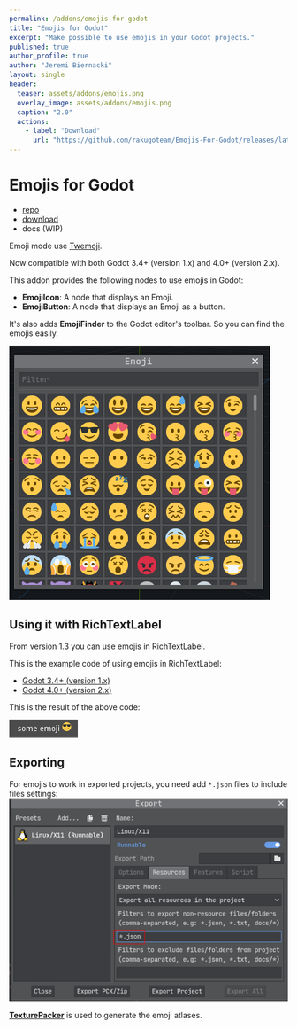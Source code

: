 ```yaml
---
permalink: /addons/emojis-for-godot
title: "Emojis for Godot"
excerpt: "Make possible to use emojis in your Godot projects."
published: true
author_profile: true
author: "Jeremi Biernacki"
layout: single
header:
  teaser: assets/addons/emojis.png
  overlay_image: assets/addons/emojis.png
  caption: "2.0"
  actions:
    - label: "Download"
      url: "https://github.com/rakugoteam/Emojis-For-Godot/releases/latest"
---
```


# Emojis for Godot

- [repo](https://github.com/rakugoteam/Emojis-For-Godot)
- [download](https://github.com/rakugoteam/Emojis-For-Godot/releases)
- docs (WIP)

Emoji mode use [Twemoji](https://twemoji.twitter.com/).

Now compatible with both Godot 3.4+ (version 1.x) and 4.0+ (version 2.x).

This addon provides the following nodes to use emojis in Godot:
- **EmojiIcon**: A node that displays an Emoji.
- **EmojiButton**: A node that displays an Emoji as a button.

It's also adds **EmojiFinder** to the Godot editor's toolbar.
So you can find the emojis easily.

![EmojiFinder Screen Shot](/assets/addons/emojis.png)

## Using it with RichTextLabel

From version 1.3 you can use emojis in RichTextLabel.

This is the example code of using emojis in RichTextLabel:
- [Godot 3.4+ (version 1.x)](https://github.com/rakugoteam/Emojis-For-Godot/blob/godot-3/addons/emojis-for-godot/examples/LabelWithEmojis.gd)
- [Godot 4.0+ (version 2.x)](https://github.com/rakugoteam/Emojis-For-Godot/blob/godot-4/addons/emojis-for-godot/examples/LabelWithEmojis.gd)

This is the result of the above code:

![RichTextLabel Example Screen Shot](/assets/addons/emojis_rtl.png)

## Exporting
For emojis to work in exported projects, you need add `*.json` files to include files settings:
![include files settings](/assets/other/screenshot_export.png)

[**TexturePacker**](https://www.codeandweb.com/texturepacker) is used to generate the emoji atlases.


